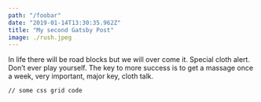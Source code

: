 ```yaml
---
path: "/foobar"
date: "2019-01-14T13:30:35.962Z"
title: "My second Gatsby Post"
image: ./rush.jpeg
---
```

In life there will be road blocks but we will over come it. Special cloth alert. Don’t ever play yourself. The key to more success is to get a massage once a week, very important, major key, cloth talk.
<pre><code>// some css grid code </code></pre> 